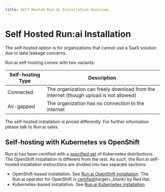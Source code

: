 ```yaml
---
title: Self Hosted Run:ai Installation Overview
---
```

# Self Hosted Run:ai Installation


The self-hosted option is for organizations that cannot use a SaaS solution due to data leakage concerns.

Run:ai self-hosting comes with two variants:

| Self-hosting Type | Description | 
|-------------------|-------------|
| Connected | The organization can freely download from the internet (though upload is not allowed)    |
| Air-gapped | The organization has no connection to the internet <br> |

The self-hosted installation is priced differently. For further information please talk to Run:ai sales. 
## Self-hosting with Kubernetes vs OpenShift

Run:ai has been certified with a [specified set](../cluster-setup/cluster-prerequisites.md#kubernetes) of Kubernetes distributions. The OpenShift installation is different from the rest. As such, the Run:ai self-hosted installation instructions are divided into two separate sections:

* OpenShift-based installation. See [Run:ai OpenShift installation](ocp/prerequisites.md). The Run:ai operator for OpenShift is [certified](https://catalog.redhat.com/software/operators/detail/60be3acc3308418324b5e9d8){target=_blank} by Red Hat.
* Kubernetes-based installation. See [Run:ai Kubernetes installation](k8s/prerequisites.md).




